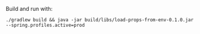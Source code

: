 Build and run with:

`./gradlew build && java -jar build/libs/load-props-from-env-0.1.0.jar --spring.profiles.active=prod`

